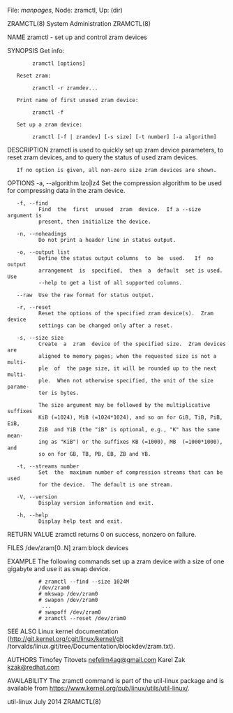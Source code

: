 File: *manpages*,  Node: zramctl,  Up: (dir)

ZRAMCTL(8)                   System Administration                  ZRAMCTL(8)



NAME
       zramctl - set up and control zram devices

SYNOPSIS
       Get info:

            zramctl [options]

       Reset zram:

            zramctl -r zramdev...

       Print name of first unused zram device:

            zramctl -f

       Set up a zram device:

            zramctl [-f | zramdev] [-s size] [-t number] [-a algorithm]


DESCRIPTION
       zramctl is used to quickly set up zram device parameters, to reset zram
       devices, and to query the status of used zram devices.

       If no option is given, all non-zero size zram devices are shown.

OPTIONS
       -a, --algorithm lzo|lz4
              Set the compression algorithm to be used for compressing data in
              the zram device.

       -f, --find
              Find  the  first  unused  zram  device.  If a --size argument is
              present, then initialize the device.

       -n, --noheadings
              Do not print a header line in status output.

       -o, --output list
              Define the status output columns  to  be  used.   If  no  output
              arrangement  is  specified,  then  a  default  set is used.  Use
              --help to get a list of all supported columns.

       --raw  Use the raw format for status output.

       -r, --reset
              Reset the options of the specified zram device(s).  Zram  device
              settings can be changed only after a reset.

       -s, --size size
              Create  a  zram  device of the specified size.  Zram devices are
              aligned to memory pages; when the requested size is not a multi‐
              ple  of  the page size, it will be rounded up to the next multi‐
              ple.  When not otherwise specified, the unit of the size parame‐
              ter is bytes.

              The size argument may be followed by the multiplicative suffixes
              KiB (=1024), MiB (=1024*1024), and so on for GiB, TiB, PiB, EiB,
              ZiB  and YiB (the "iB" is optional, e.g., "K" has the same mean‐
              ing as "KiB") or the suffixes KB (=1000), MB  (=1000*1000),  and
              so on for GB, TB, PB, EB, ZB and YB.

       -t, --streams number
              Set  the  maximum number of compression streams that can be used
              for the device.  The default is one stream.

       -V, --version
              Display version information and exit.

       -h, --help
              Display help text and exit.


RETURN VALUE
       zramctl returns 0 on success, nonzero on failure.


FILES
       /dev/zram[0..N]
              zram block devices


EXAMPLE
       The following commands set up a zram device with a size of one gigabyte
       and use it as swap device.

              # zramctl --find --size 1024M
              /dev/zram0
              # mkswap /dev/zram0
              # swapon /dev/zram0
               ...
              # swapoff /dev/zram0
              # zramctl --reset /dev/zram0

SEE ALSO
       Linux kernel documentation ⟨http://git.kernel.org/cgit/linux/kernel/git
       /torvalds/linux.git/tree/Documentation/blockdev/zram.txt⟩.

AUTHORS
       Timofey Titovets <nefelim4ag@gmail.com>
       Karel Zak <kzak@redhat.com>

AVAILABILITY
       The zramctl command is part of the util-linux package and is  available
       from https://www.kernel.org/pub/linux/utils/util-linux/.



util-linux                         July 2014                        ZRAMCTL(8)

